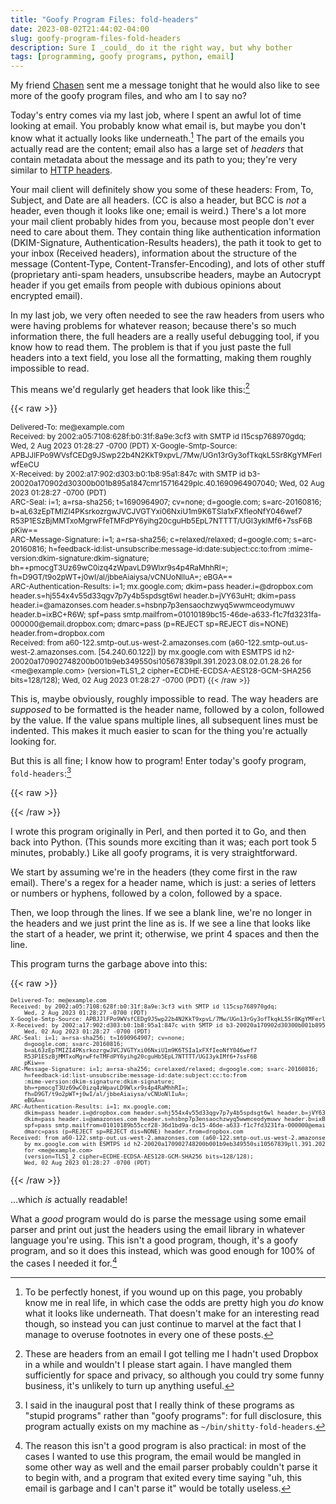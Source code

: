 ```yaml
---
title: "Goofy Program Files: fold-headers"
date: 2023-08-02T21:44:02-04:00
slug: goofy-program-files-fold-headers
description: Sure I _could_ do it the right way, but why bother
tags: [programming, goofy programs, python, email]
---
```


My friend [Chasen](https://www.fastmail.com/blog/our-client-application-developer-chasen/)
sent me a message tonight that he would also like to see more of the goofy
program files, and who am I to say no?

Today's entry comes via my last job, where I spent an awful lot of time
looking at email. You probably know what email is, but maybe you don't know
what it actually looks like underneath.[^1] The part of the emails you
actually read are the content; email also has a large set of _headers_ that
contain metadata about the message and its path to you; they're very similar
to [HTTP headers](https://en.wikipedia.org/wiki/List_of_HTTP_header_fields).

Your mail client will definitely show you some of these headers: From, To,
Subject, and Date are all headers. (CC is also a header, but BCC is _not_ a
header, even though it looks like one; email is weird.) There's a lot more
your mail client probably hides from you, because most people don't ever need
to care about them. They contain thing like authentication information
(DKIM-Signature, Authentication-Results headers), the path it took to get to
your inbox (Received headers), information about the structure of the message
(Content-Type, Content-Transfer-Encoding), and lots of other stuff
(proprietary anti-spam headers, unsubscribe headers, maybe an Autocrypt header
if you get emails from people with dubious opinions about encrypted email).

In my last job, we very often needed to see the raw headers from users who
were having problems for whatever reason; because there's so much information
there, the full headers are a really useful debugging tool, if you know how to
read them. The problem is that if you just paste the full headers into a text
field, you lose all the formatting, making them roughly impossible to read.

This means we'd regularly get headers that look like this:[^2]

{{< raw >}}
<p style="font-size:85%">
Delivered-To: me@example.com<br>
Received: by 2002:a05:7108:628f:b0:31f:8a9e:3cf3 with SMTP id l15csp768970gdq;
Wed, 2 Aug 2023 01:28:27 -0700 (PDT)
X-Google-Smtp-Source: APBJJlFPo9WVsfCEDg9JSwp22b4N2KkT9xpvL/7Mw/UGn13rGy3ofTkqkL5Sr8KgYMFerlwfEeCU<br>
X-Received: by 2002:a17:902:d303:b0:1b8:95a1:847c with SMTP id b3-20020a170902d30300b001b895a1847cmr15716429plc.40.1690964907040;
Wed, 02 Aug 2023 01:28:27 -0700 (PDT)<br>
ARC-Seal: i=1; a=rsa-sha256; t=1690964907; cv=none;
d=google.com; s=arc-20160816;
b=aL63zEpTMIZI4PKsrkozrgwJVCJVGTYxi06NxiU1m9K6TSIa1xFXfIeoNfY046wef7
R53P1ESzBjMMTxoMgrwFfeTMFdPY6yihg20cguHb5EpL7NTTTT/UGI3ykIMf6+7ssF6B
pKiw==<br>
ARC-Message-Signature: i=1; a=rsa-sha256; c=relaxed/relaxed; d=google.com; s=arc-20160816;
h=feedback-id:list-unsubscribe:message-id:date:subject:cc:to:from
:mime-version:dkim-signature:dkim-signature;
bh=+pmocgT3Uz69wC0izq4zWpavLD9Wlxr9s4p4RaMhhRI=;
fh=D9GT/t9o2pWT+j0wI/al/jbbeAiaiysa/vCNUoNlIuA=;
eBGA==<br>
ARC-Authentication-Results: i=1; mx.google.com;
dkim=pass header.i=@dropbox.com header.s=hj554x4v55d33qgv7p7y4b5spdsgt6wl header.b=jVY63uHt;
dkim=pass header.i=@amazonses.com header.s=hsbnp7p3ensaochzwyq5wwmceodymuwv header.b=ixBC+R6W;
spf=pass smtp.mailfrom=01010189bc15-46de-a633-f1c7fd3231fa-000000@email.dropbox.com;
dmarc=pass (p=REJECT sp=REJECT dis=NONE) header.from=dropbox.com<br>
Received: from a60-122.smtp-out.us-west-2.amazonses.com (a60-122.smtp-out.us-west-2.amazonses.com. [54.240.60.122])
by mx.google.com with ESMTPS id h2-20020a170902748200b001b9eb349550si10567839pll.391.2023.08.02.01.28.26
for &lt;me@example.com&gt;
(version=TLS1_2 cipher=ECDHE-ECDSA-AES128-GCM-SHA256 bits=128/128);
Wed, 02 Aug 2023 01:28:27 -0700 (PDT)
{{< /raw >}} 

This is, maybe obviously, roughly impossible to read. The way headers are
_supposed_ to be formatted is the header name, followed by a colon, followed
by the value. If the value spans multiple lines, all subsequent lines must be
indented. This makes it much easier to scan for the thing you're actually
looking for.

But this is all fine; I know how to program!  Enter today's goofy program,
`fold-headers`:[^3]

{{< raw >}}
<script src="https://gist.github.com/mmcclimon/8cec3f1fae581a1cfed449df2af92df7.js"></script>
{{< /raw >}} 

I wrote this program originally in Perl, and then ported it to Go, and then
back into Python. (This sounds more exciting than it was; each port took 5
minutes, probably.) Like all goofy programs, it is very straightforward.

We start by assuming we're in the headers (they come first in the raw email).
There's a regex for a header name, which is just: a series of letters or
numbers or hyphens, followed by a colon, followed by a space.

Then, we loop through the lines. If we see a blank line, we're no longer in
the headers and we just print the line as is. If we see a line that looks like
the start of a header, we print it; otherwise, we print 4 spaces and then the
line.

This program turns the garbage above into this:

{{< raw >}}
<pre style="font-size:65%">
Delivered-To: me@example.com
Received: by 2002:a05:7108:628f:b0:31f:8a9e:3cf3 with SMTP id l15csp768970gdq;
    Wed, 2 Aug 2023 01:28:27 -0700 (PDT)
X-Google-Smtp-Source: APBJJlFPo9WVsfCEDg9JSwp22b4N2KkT9xpvL/7Mw/UGn13rGy3ofTkqkL5Sr8KgYMFerlwfEeCU
X-Received: by 2002:a17:902:d303:b0:1b8:95a1:847c with SMTP id b3-20020a170902d30300b001b895a1847cmr15716429plc.40.1690964907040;
    Wed, 02 Aug 2023 01:28:27 -0700 (PDT)
ARC-Seal: i=1; a=rsa-sha256; t=1690964907; cv=none;
    d=google.com; s=arc-20160816;
    b=aL63zEpTMIZI4PKsrkozrgwJVCJVGTYxi06NxiU1m9K6TSIa1xFXfIeoNfY046wef7
    R53P1ESzBjMMTxoMgrwFfeTMFdPY6yihg20cguHb5EpL7NTTTT/UGI3ykIMf6+7ssF6B
    pKiw==
ARC-Message-Signature: i=1; a=rsa-sha256; c=relaxed/relaxed; d=google.com; s=arc-20160816;
    h=feedback-id:list-unsubscribe:message-id:date:subject:cc:to:from
    :mime-version:dkim-signature:dkim-signature;
    bh=+pmocgT3Uz69wC0izq4zWpavLD9Wlxr9s4p4RaMhhRI=;
    fh=D9GT/t9o2pWT+j0wI/al/jbbeAiaiysa/vCNUoNlIuA=;
    eBGA==
ARC-Authentication-Results: i=1; mx.google.com;
    dkim=pass header.i=@dropbox.com header.s=hj554x4v55d33qgv7p7y4b5spdsgt6wl header.b=jVY63uHt;
    dkim=pass header.i=@amazonses.com header.s=hsbnp7p3ensaochzwyq5wwmceodymuwv header.b=ixBC+R6W;
    spf=pass smtp.mailfrom=01010189b55ccf28-36d1bd9a-dc15-46de-a633-f1c7fd3231fa-000000@email.dropbox.com;
    dmarc=pass (p=REJECT sp=REJECT dis=NONE) header.from=dropbox.com
Received: from a60-122.smtp-out.us-west-2.amazonses.com (a60-122.smtp-out.us-west-2.amazonses.com. [54.240.60.122])
    by mx.google.com with ESMTPS id h2-20020a170902748200b001b9eb349550si10567839pll.391.2023.08.02.01.28.26
    for &lt;me@example.com&gt;
    (version=TLS1_2 cipher=ECDHE-ECDSA-AES128-GCM-SHA256 bits=128/128);
    Wed, 02 Aug 2023 01:28:27 -0700 (PDT)
</pre>
{{< /raw >}}

...which _is_ actually readable!

What a _good_ program would do is parse the message using some email parser
and print out just the headers using the email library in whatever language
you're using. This isn't a good program, though, it's a goofy program, and so
it does this instead, which was good enough for 100% of the cases I needed it
for.[^4]


[^1]: To be perfectly honest, if you wound up on this page, you probably know
    me in real life, in which case the odds are pretty high you _do_ know what
    it looks like underneath. That doesn't make for an interesting read
    though, so instead you can just continue to marvel at the fact that I
    manage to overuse footnotes in every one of these posts.
[^2]: These are headers from an email I got telling me I hadn't used Dropbox
    in a while and wouldn't I please start again. I have mangled them
    sufficiently for space and privacy, so although you could try some funny
    business, it's unlikely to turn up anything useful.
[^3]: I said in the inaugural post that I really think of these programs as
    "stupid programs" rather than "goofy programs": for full disclosure, this
    program actually exists on my machine as `~/bin/shitty-fold-headers`.
[^4]: The reason this isn't a good program is also practical: in most of the
    cases I wanted to use this program, the email would be mangled in some
    other way as well and the email parser probably couldn't parse it to begin
    with, and a program that exited every time saying "uh, this email is
    garbage and I can't parse it" would be totally useless.
